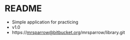 # README #

* Simple application for practicing
* v1.0
* https://mrsparrow@bitbucket.org/mrsparrow/library.git
